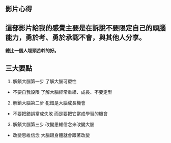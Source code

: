 ## 影片心得

##  這部影片給我的感覺主要是在訴說不要限定自己的頭腦能力，勇於考、勇於承認不會，與其他人分享。
**總比一個人埋頭苦幹的好。**

## 三大要點

1. 解鎖大腦第一步 了解大腦可塑性
* 不要自我設限 了解大腦經常重組、成長、不要定型
2. 解鎖大腦第二步 犯錯是大腦成長機會
* 不要把錯誤當成失敗 而是要把它當成學習的機會
3. 解鎖大腦第三步 改變思維信念來改變大腦
* 改變思維信念 大腦跟身體就會跟著改變